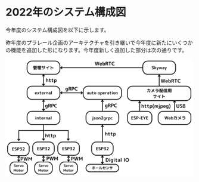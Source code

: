 # 2022年のシステム構成図

今年度のシステム構成図を以下に示します。

昨年度のプラレール企画のアーキテクチャを引き継いで今年度に新たにいくつかの機能を追加した形になります。今年度新しく追加した部分は次の通りです。

![2022年のシステム構成図](./img/archtecture.png)
